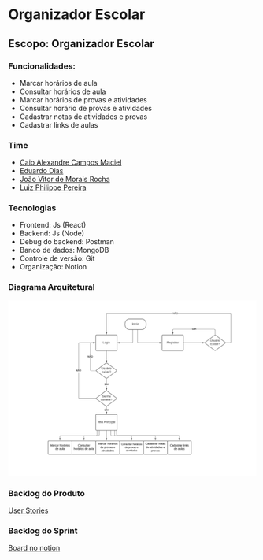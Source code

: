 # Organizador Escolar

## Escopo: Organizador Escolar

### Funcionalidades:
* Marcar horários de aula
* Consultar horários de aula
* Marcar horários de provas e atividades
* Consultar horário de provas e atividades
* Cadastrar notas de atividades e provas
* Cadastrar links de aulas

### Time
* [Caio Alexandre Campos Maciel](https://github.com/kaioalex)
* [Eduardo Dias](https://github.com/eduardo2512)
* [João Vitor de Morais Rocha](https://github.com/joaovmr)
* [Luiz Philippe Pereira](https://github.com/luizppa)
   
### Tecnologias
* Frontend: Js (React)
* Backend: Js (Node)
* Debug do backend: Postman
* Banco de dados: MongoDB
* Controle de versão: Git
* Organização: Notion

### Diagrama Arquitetural 
![Diagrama](documentation/Diagrama_organizador.png)

### Backlog do Produto
   [User Stories](https://www.notion.so/4489b796accd47eaa7cbfa46d315466b?v=5abcfbbe05604c30958bb7ac909ed513)

### Backlog do Sprint
   [Board no notion](https://www.notion.so/431c9c8b5bd94165bd0260524a5e6c28?v=fed48de73fb148f0)
